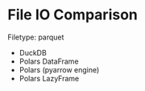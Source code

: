 # File IO Comparison

Filetype: parquet

- DuckDB
- Polars DataFrame
- Polars (pyarrow engine)
- Polars LazyFrame